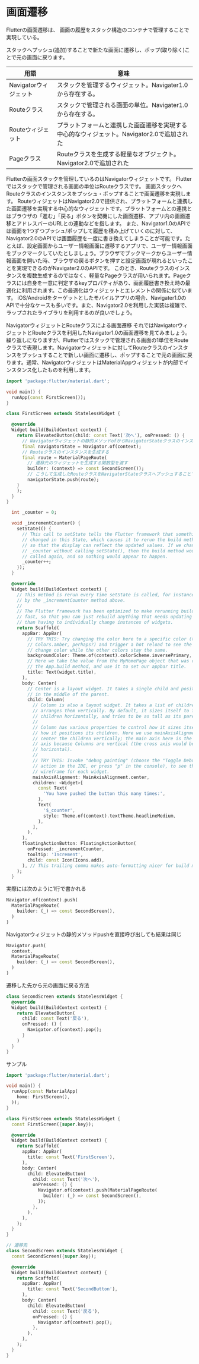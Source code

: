 # 画面遷移
Flutterの画面遷移は、
画面の履歴をスタック構造のコンテナで管理することで実現している。

スタックへプッシュ(追加)することで新たな画面に遷移し、ポップ(取り除く)ことで元の画面に戻ります。

| 用語        | 意味        |
|------------|------------|
| Navigatorウィジェット   | スタックを管理するウィジェット。Navigater1.0から存在する。   |
| Routeクラス   | スタックで管理される画面の単位。Navigater1.0から存在する。   |
| Routeウィジェット   | プラットフォームと連携した画面遷移を実現する中心的なウィジェット。Navigator2.0で追加された   |
| Pageクラス   | Routeクラスを生成する軽量なオブジェクト。Navigator2.0で追加された   |

Flutterの画面スタックを管理しているのはNavigatorウィジェットです。
Flutterではスタックで管理される画面の単位はRouteクラスです。
画面スタックへRouteクラスのインスタンスをプッシュ・ポップすることで画面遷移を実現します。
RouteウィジェットはNavigator2.0で提供され、プラットフォームと連携した画面遷移を実現する中心的なウィジェットです。プラットフォームとの連携とはブラウザの「進む」「戻る」ボタンを契機にした画面遷移、アプリ内の画面遷移とアドレスバーのURLとの連動などを指します。
また、Navigator1.0のAPIでは画面を1つずつプッシュ/ポップして履歴を積み上げていくのに対して、Navigator2.0のAPIでは画面履歴を一度に書き換えてしまうことが可能です。たとえば、設定画面からユーザー情報画面に遷移するアプリで、ユーザー情報画面をブックマークしていたとしましょう。ブラウザでブックマークからユーザー情報画面を開いた時、ブラウザの戻るボタンを押すと設定画面が現れるといったことを実現できるのがNavigater2.0のAPIです。
このとき、Routeクラスのインスタンスを複数生成するのではなく、軽量なPageクラスが用いられます。Pageクラスには自身を一意に判定するkeyプロパティがあり、画面履歴書き換え時の最適化に利用されます。この最適化はウィジェットとエレメントの関係に似ています。
iOS/Androidをターゲットとしたモバイルアプリの場合、Navigater1.0のAPIで十分なケースも多いです。また、Navigator2.0を利用した実装は複雑で、ラップされたライブラリを利用するのが良いでしょう。

NavigatorウィジェットとRouteクラスによる画面遷移
それではNavigatorウィジェットとRouteクラスを利用したNavigator1.0の画面遷移を見てみましょう。繰り返しになりますが、Flutterではスタックで管理される画面の1単位をRouteクラスで表現します。Navigatorウィジェットに対してRouteクラスのインスタンスをプッシュすることで新しい画面に遷移し、ポップすることで元の画面に戻ります。通常、NavigatorウィジェットはMaterialAppウィジェットが内部でインスタンス化したものを利用します。

```dart
import 'package:flutter/material.dart';

void main() {
  runApp(const FirstScreen());
}

class FirstScreen extends StatelessWidget {

  @override
  Widget build(BuildContext context) {
    return ElevatedButton(child: const Text('次へ'), onPressed: () {
      // Navigatorウィジェットの静的メソッドofからNavigatorStateクラスのインスタンスを取り出す
      final navigatorState = Navigator.of(context);
      // Routeクラスのインスタンスを生成する
      final route = MaterialPageRoute(
        // 遷移先のウィジェットを生成する関数型を渡す
        builder: (context) => const SecondScreen());
        // こうして生成したRouteクラスをNavigatorStateクラスへプッシュすることで画面遷移する
        navigatorState.push(route);
    }
    );
  }
}

  int _counter = 0;

  void _incrementCounter() {
    setState(() {
      // This call to setState tells the Flutter framework that something has
      // changed in this State, which causes it to rerun the build method below
      // so that the display can reflect the updated values. If we changed
      // _counter without calling setState(), then the build method would not be
      // called again, and so nothing would appear to happen.
      _counter++;
    });
  }

  @override
  Widget build(BuildContext context) {
    // This method is rerun every time setState is called, for instance as done
    // by the _incrementCounter method above.
    //
    // The Flutter framework has been optimized to make rerunning build methods
    // fast, so that you can just rebuild anything that needs updating rather
    // than having to individually change instances of widgets.
    return Scaffold(
      appBar: AppBar(
        // TRY THIS: Try changing the color here to a specific color (to
        // Colors.amber, perhaps?) and trigger a hot reload to see the AppBar
        // change color while the other colors stay the same.
        backgroundColor: Theme.of(context).colorScheme.inversePrimary,
        // Here we take the value from the MyHomePage object that was created by
        // the App.build method, and use it to set our appbar title.
        title: Text(widget.title),
      ),
      body: Center(
        // Center is a layout widget. It takes a single child and positions it
        // in the middle of the parent.
        child: Column(
          // Column is also a layout widget. It takes a list of children and
          // arranges them vertically. By default, it sizes itself to fit its
          // children horizontally, and tries to be as tall as its parent.
          //
          // Column has various properties to control how it sizes itself and
          // how it positions its children. Here we use mainAxisAlignment to
          // center the children vertically; the main axis here is the vertical
          // axis because Columns are vertical (the cross axis would be
          // horizontal).
          //
          // TRY THIS: Invoke "debug painting" (choose the "Toggle Debug Paint"
          // action in the IDE, or press "p" in the console), to see the
          // wireframe for each widget.
          mainAxisAlignment: MainAxisAlignment.center,
          children: <Widget>[
            const Text(
              'You have pushed the button this many times:',
            ),
            Text(
              '$_counter',
              style: Theme.of(context).textTheme.headlineMedium,
            ),
          ],
        ),
      ),
      floatingActionButton: FloatingActionButton(
        onPressed: _incrementCounter,
        tooltip: 'Increment',
        child: const Icon(Icons.add),
      ), // This trailing comma makes auto-formatting nicer for build methods.
    );
  }
```

実際には次のように1行で書かれる
```dart
Navigator.of(context).push(
  MaterialPageRoute(
    builder: (_) => const SecondScreen(),
  )
)
```

Navigatorウィジェットの静的メソッドpushを直接呼び出しても結果は同じ
```dart
Navigator.push(
  context,
  MaterialPageRoute(
    builder: (_) => const SecondScreen(),
  )
)
```

遷移した先から元の画面に戻る方法
```dart
class SecondScreen extends StatelessWidget {
  @override
  Widget build(BuildContext context) {
    return ElevatedButton(
      child: const Text('戻る'),
      onPressed: () {
        Navigator.of(context).pop();
      }
    )
  }
}
```

サンプル
```dart
import 'package:flutter/material.dart';

void main() {
  runApp(const MaterialApp(
    home: FirstScreen(),
  ));
}

class FirstScreen extends StatelessWidget {
  const FirstScreen({super.key});

  @override
  Widget build(BuildContext context) {
    return Scaffold(
      appBar: AppBar(
        title: const Text('FirstScreen'),
      ),
      body: Center(
        child: ElevatedButton(
          child: const Text('次へ'),
          onPressed: () {
            Navigator.of(context).push(MaterialPageRoute(
              builder: (_) => const SecondScreen(),
            ));
          },
        ),
      ),
    );
  }
}

// 遷移先
class SecondScreen extends StatelessWidget {
  const SecondScreen({super.key});

  @override
  Widget build(BuildContext context) {
    return Scaffold(
      appBar: AppBar(
        title: const Text('SecondButton'),
      ),
      body: Center(
        child: ElevatedButton(
          child: const Text('戻る'),
          onPressed: () {
            Navigator.of(context).pop();
          },
        ),
      ),
    );
  }
}
```
